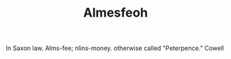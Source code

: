 ---
title: Almesfeoh
permalink: "/definitions/almesfeoh.html"
body: In Saxon law. Alms-fee; nlins-money. otherwise called "Peterpence.” Cowell
published_at: '2018-07-07'
layout: post
---